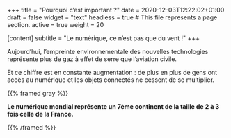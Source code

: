 +++
title = "Pourquoi c’est important ?"
date = 2020-12-03T12:22:02+01:00
draft = false
widget = "text"
headless = true  # This file represents a page section.
active = true
weight = 20

[content]
 subtitle = "Le numérique, ce n’est pas que du vent !"
+++

Aujourd’hui, l’empreinte environnementale des nouvelles technologies représente plus de gaz à effet de serre que
l’aviation civile.

Et ce chiffre est en constante augmentation : de plus en plus de gens ont accès au numérique et les objets connectés ne
cessent de se multiplier.

{{% framed gray %}}

**Le numérique mondial représente un 7ème continent de la taille de 2 à 3 fois celle de la France.**

{{% /framed %}}
